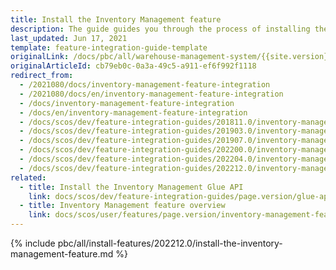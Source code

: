 ```yaml
---
title: Install the Inventory Management feature
description: The guide guides you through the process of installing the Warehouse Management functionality into your project.
last_updated: Jun 17, 2021
template: feature-integration-guide-template
originalLink: /docs/pbc/all/warehouse-management-system/{{site.version}}/inventory-management-feature-overview.html-feature-integration
originalArticleId: cb79eb0c-0a3a-49c5-a911-ef6f992f1118
redirect_from:
  - /2021080/docs/inventory-management-feature-integration
  - /2021080/docs/en/inventory-management-feature-integration
  - /docs/inventory-management-feature-integration
  - /docs/en/inventory-management-feature-integration
  - /docs/scos/dev/feature-integration-guides/201811.0/inventory-management-feature-integration.html
  - /docs/scos/dev/feature-integration-guides/201903.0/inventory-management-feature-integration.html
  - /docs/scos/dev/feature-integration-guides/201907.0/inventory-management-feature-integration.html
  - /docs/scos/dev/feature-integration-guides/202200.0/inventory-management-feature-integration.html
  - /docs/scos/dev/feature-integration-guides/202204.0/inventory-management-feature-integration.html
  - /docs/scos/dev/feature-integration-guides/202212.0/inventory-management-feature-integration.html
related:
  - title: Install the Inventory Management Glue API
    link: docs/scos/dev/feature-integration-guides/page.version/glue-api/glue-api-inventory-management-feature-integration.html
  - title: Inventory Management feature overview
    link: docs/scos/user/features/page.version/inventory-management-feature-overview.html
---
```


{% include pbc/all/install-features/202212.0/install-the-inventory-management-feature.md %} <!-- To edit, see /_includes/pbc/all/install-features/202212.0/install-the-inventory-management-feature.md -->
